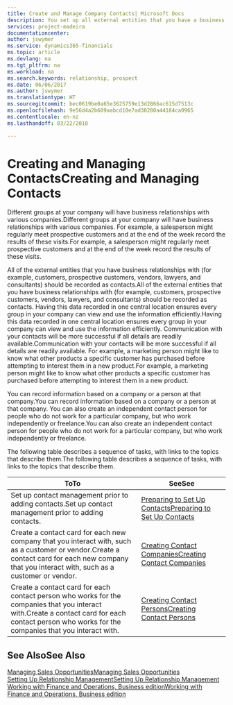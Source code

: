 ```yaml
---
title: Create and Manage Company Contacts| Microsoft Docs
description: You set up all external entities that you have a business relationship with (such as prospects, customers, vendors, and consultants) as contacts.
services: project-madeira
documentationcenter: 
author: jswymer
ms.service: dynamics365-financials
ms.topic: article
ms.devlang: na
ms.tgt_pltfrm: na
ms.workload: na
ms.search.keywords: relationship, prospect
ms.date: 06/06/2017
ms.author: jswymer
ms.translationtype: HT
ms.sourcegitcommit: bec0619be0a65e3625759e13d2866ac615d7513c
ms.openlocfilehash: 9e56d4a2b609aabcd10e7ad30280a44184ca0965
ms.contentlocale: en-nz
ms.lasthandoff: 03/22/2018

---
```

# <a name="creating-and-managing-contacts"></a><span data-ttu-id="e3eea-103">Creating and Managing Contacts</span><span class="sxs-lookup"><span data-stu-id="e3eea-103">Creating and Managing Contacts</span></span>
<span data-ttu-id="e3eea-104">Different groups at your company will have business relationships with various companies.</span><span class="sxs-lookup"><span data-stu-id="e3eea-104">Different groups at your company will have business relationships with various companies.</span></span> <span data-ttu-id="e3eea-105">For example, a salesperson might regularly meet prospective customers and at the end of the week record the results of these visits.</span><span class="sxs-lookup"><span data-stu-id="e3eea-105">For example, a salesperson might regularly meet prospective customers and at the end of the week record the results of these visits.</span></span>

<span data-ttu-id="e3eea-106">All of the external entities that you have business relationships with (for example, customers, prospective customers, vendors, lawyers, and consultants) should be recorded as contacts.</span><span class="sxs-lookup"><span data-stu-id="e3eea-106">All of the external entities that you have business relationships with (for example, customers, prospective customers, vendors, lawyers, and consultants) should be recorded as contacts.</span></span> <span data-ttu-id="e3eea-107">Having this data recorded in one central location ensures every group in your company can view and use the information efficiently.</span><span class="sxs-lookup"><span data-stu-id="e3eea-107">Having this data recorded in one central location ensures every group in your company can view and use the information efficiently.</span></span> <span data-ttu-id="e3eea-108">Communication with your contacts will be more successful if all details are readily available.</span><span class="sxs-lookup"><span data-stu-id="e3eea-108">Communication with your contacts will be more successful if all details are readily available.</span></span> <span data-ttu-id="e3eea-109">For example, a marketing person might like to know what other products a specific customer has purchased before attempting to interest them in a new product.</span><span class="sxs-lookup"><span data-stu-id="e3eea-109">For example, a marketing person might like to know what other products a specific customer has purchased before attempting to interest them in a new product.</span></span>

<span data-ttu-id="e3eea-110">You can record information based on a company or a person at that company.</span><span class="sxs-lookup"><span data-stu-id="e3eea-110">You can record information based on a company or a person at that company.</span></span> <span data-ttu-id="e3eea-111">You can also create an independent contact person for people who do not work for a particular company, but who work independently or freelance.</span><span class="sxs-lookup"><span data-stu-id="e3eea-111">You can also create an independent contact person for people who do not work for a particular company, but who work independently or freelance.</span></span>

<span data-ttu-id="e3eea-112">The following table describes a sequence of tasks, with links to the topics that describe them.</span><span class="sxs-lookup"><span data-stu-id="e3eea-112">The following table describes a sequence of tasks, with links to the topics that describe them.</span></span>

| <span data-ttu-id="e3eea-113">To</span><span class="sxs-lookup"><span data-stu-id="e3eea-113">To</span></span> | <span data-ttu-id="e3eea-114">See</span><span class="sxs-lookup"><span data-stu-id="e3eea-114">See</span></span> |
| --- | --- |
| <span data-ttu-id="e3eea-115">Set up contact management prior to adding contacts.</span><span class="sxs-lookup"><span data-stu-id="e3eea-115">Set up contact management prior to adding contacts.</span></span> |[<span data-ttu-id="e3eea-116">Preparing to Set Up Contacts</span><span class="sxs-lookup"><span data-stu-id="e3eea-116">Preparing to Set Up Contacts</span></span>](marketing-setup-contacts.md) |
| <span data-ttu-id="e3eea-117">Create a contact card for each new company that you interact with, such as a customer or vendor.</span><span class="sxs-lookup"><span data-stu-id="e3eea-117">Create a contact card for each new company that you interact with, such as a customer or vendor.</span></span> |[<span data-ttu-id="e3eea-118">Creating Contact Companies</span><span class="sxs-lookup"><span data-stu-id="e3eea-118">Creating Contact Companies</span></span>](marketing-create-contact-companies.md) |
| <span data-ttu-id="e3eea-119">Create a contact card for each contact person who works for the companies that you interact with.</span><span class="sxs-lookup"><span data-stu-id="e3eea-119">Create a contact card for each contact person who works for the companies that you interact with.</span></span> |[<span data-ttu-id="e3eea-120">Creating Contact Persons</span><span class="sxs-lookup"><span data-stu-id="e3eea-120">Creating Contact Persons</span></span>](marketing-create-contact-persons.md) |

## <a name="see-also"></a><span data-ttu-id="e3eea-121">See Also</span><span class="sxs-lookup"><span data-stu-id="e3eea-121">See Also</span></span>
[<span data-ttu-id="e3eea-122">Managing Sales Opportunities</span><span class="sxs-lookup"><span data-stu-id="e3eea-122">Managing Sales Opportunities</span></span>](marketing-manage-sales-opportunities.md)  
[<span data-ttu-id="e3eea-123">Setting Up Relationship Management</span><span class="sxs-lookup"><span data-stu-id="e3eea-123">Setting Up Relationship Management</span></span>](marketing-setup-marketing.md)  
[<span data-ttu-id="e3eea-124">Working with Finance and Operations, Business edition</span><span class="sxs-lookup"><span data-stu-id="e3eea-124">Working with Finance and Operations, Business edition</span></span>](ui-work-product.md)  

